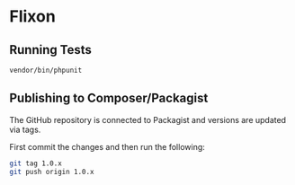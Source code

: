 # Flixon

## Running Tests

```bash
vendor/bin/phpunit
```

## Publishing to Composer/Packagist

The GitHub repository is connected to Packagist and versions are updated via tags.

First commit the changes and then run the following:

```bash
git tag 1.0.x
git push origin 1.0.x
```
